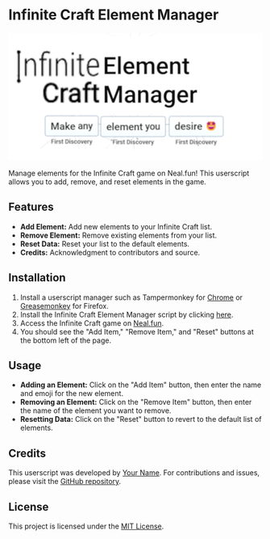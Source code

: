 # Infinite Craft Element Manager

![Banner](/ElementManagerIC.png)

Manage elements for the Infinite Craft game on Neal.fun! This userscript allows you to add, remove, and reset elements in the game.

## Features

- **Add Element:** Add new elements to your Infinite Craft list.
- **Remove Element:** Remove existing elements from your list.
- **Reset Data:** Reset your list to the default elements.
- **Credits:** Acknowledgment to contributors and source.

## Installation

1. Install a userscript manager such as Tampermonkey for [Chrome](https://chrome.google.com/webstore/detail/tampermonkey/dhdgffkkebhmkfjojejmpbldmpobfkfo) or [Greasemonkey](https://addons.mozilla.org/en-US/firefox/addon/greasemonkey/) for Firefox.
2. Install the Infinite Craft Element Manager script by clicking [here](link_to_your_script).
3. Access the Infinite Craft game on [Neal.fun](https://neal.fun/infinite-craft/).
4. You should see the "Add Item," "Remove Item," and "Reset" buttons at the bottom left of the page.

## Usage

- **Adding an Element:** Click on the "Add Item" button, then enter the name and emoji for the new element.
- **Removing an Element:** Click on the "Remove Item" button, then enter the name of the element you want to remove.
- **Resetting Data:** Click on the "Reset" button to revert to the default list of elements.

## Credits

This userscript was developed by [Your Name](link_to_your_profile). For contributions and issues, please visit the [GitHub repository](https://github.com/unfiltering/Infinite-Craft-Element-Manager/).

## License

This project is licensed under the [MIT License](LICENSE).
